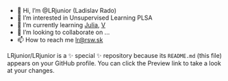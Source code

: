 - 👋 Hi, I’m @LRjunior (Ladislav Rado)
- 👀 I’m interested in Unsupervised Learning PLSA
- 🌱 I’m currently learning [Julia](http://julialang.org/), [V](http://vlang.io/)
- 💞️ I’m looking to collaborate on ...
- 📫 How to reach me lr@rsw.sk

LRjunior/LRjunior is a ✨ special ✨ repository because its `README.md` (this file) appears on your GitHub profile.
You can click the Preview link to take a look at your changes.

